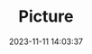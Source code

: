 ---
weight: 1
images:
- /images/edited/200.jpeg
title: Picture
date: 2023-11-11 14:03:37
tags:
- luminar
- work
---
